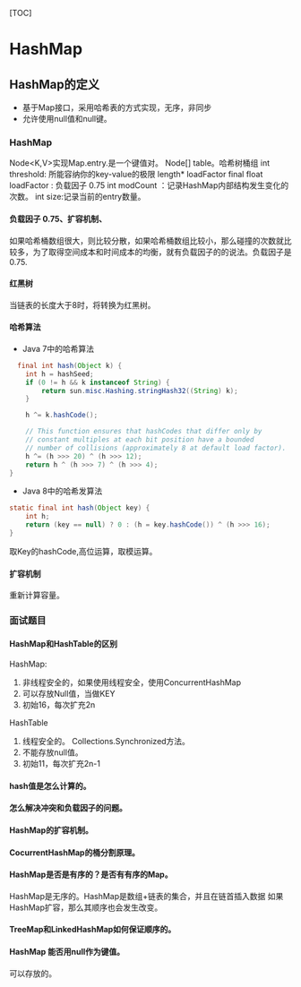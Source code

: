 [TOC]

# HashMap
## HashMap的定义

* 基于Map接口，采用哈希表的方式实现，无序，非同步
* 允许使用null值和null键。

### HashMap

Node<K,V>实现Map.entry.是一个键值对。
Node[] table。哈希树桶组
int threshold: 所能容纳你的key-value的极限  length* loadFactor
final float loadFactor : 负载因子 0.75
int modCount ：记录HashMap内部结构发生变化的次数。
int size:记录当前的entry数量。

#### 负载因子 0.75、扩容机制、

如果哈希桶数组很大，则比较分散，如果哈希桶数组比较小，那么碰撞的次数就比较多，为了取得空间成本和时间成本的均衡，就有负载因子的的说法。负载因子是0.75.

#### 红黑树

当链表的长度大于8时，将转换为红黑树。

#### 哈希算法

* Java 7中的哈希算法


```java
  final int hash(Object k) {
    int h = hashSeed;
    if (0 != h && k instanceof String) {
        return sun.misc.Hashing.stringHash32((String) k);
    }

    h ^= k.hashCode();

    // This function ensures that hashCodes that differ only by
    // constant multiples at each bit position have a bounded
    // number of collisions (approximately 8 at default load factor).
    h ^= (h >>> 20) ^ (h >>> 12);
    return h ^ (h >>> 7) ^ (h >>> 4);
}

```
* Java 8中的哈希发算法

```java
static final int hash(Object key) {
    int h;
    return (key == null) ? 0 : (h = key.hashCode()) ^ (h >>> 16);
}
```

取Key的hashCode,高位运算，取模运算。

#### 扩容机制

重新计算容量。
### 面试题目

#### HashMap和HashTable的区别

HashMap:
1. 非线程安全的，如果使用线程安全，使用ConcurrentHashMap
2. 可以存放Null值，当做KEY
3. 初始16，每次扩充2n

HashTable
1. 线程安全的。 Collections.Synchronized方法。
2. 不能存放null值。
3. 初始11，每次扩充2n-1

####  hash值是怎么计算的。
#### 怎么解决冲突和负载因子的问题。
#### HashMap的扩容机制。
#### CocurrentHashMap的桶分割原理。
#### HashMap是否是有序的？是否有有序的Map。
HashMap是无序的。HashMap是数组+链表的集合，并且在链首插入数据
如果HashMap扩容，那么其顺序也会发生改变。

#### TreeMap和LinkedHashMap如何保证顺序的。
#### HashMap 能否用null作为键值。

可以存放的。







